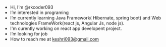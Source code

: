 - Hi, I’m @rkcoder093
- I’m interested in programing 
- I’m currently learning Java Framework( Hibernate, spring boot)  and Web technologies FrameWork(react js, Angular Js, node js).
- I'm curently working on react app developent project.
- I’m looking for job
- How to reach me at keshri093@gmail.com

<!---
rkcoder093/rkcoder093 is a ✨ special ✨ repository because its `README.md` (this file) appears on your GitHub profile.
You can click the Preview link to take a look at your changes.
--->
